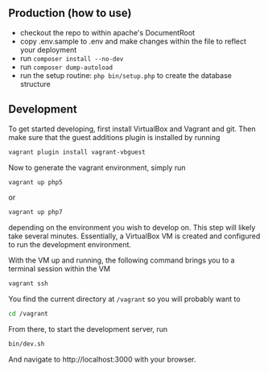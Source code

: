 ## Production (how to use)

* checkout the repo to within apache's DocumentRoot
* copy .env.sample to .env and make changes within the file to reflect your
  deployment
* run `composer install --no-dev`
* run `composer dump-autoload`
* run the setup routine: `php bin/setup.php` to create the database structure

## Development

To get started developing, first install VirtualBox and Vagrant and git. Then
make sure that the guest additions plugin is installed by running

~~~ bash
vagrant plugin install vagrant-vbguest
~~~

Now to generate the vagrant environment, simply run

~~~ bash
vagrant up php5
~~~

or 

~~~ bash
vagrant up php7
~~~

depending on the environment you wish to develop on. This step will likely take
several minutes. Essentially, a VirtualBox VM is created and configured to run
the development environment.

With the VM up and running, the following command brings you to a terminal
session within the VM

~~~ bash
vagrant ssh
~~~

You find the current directory at `/vagrant` so you will probably want to

~~~ bash
cd /vagrant
~~~

From there, to start the development server, run 

~~~ bash
bin/dev.sh
~~~

And navigate to http://localhost:3000 with your browser.